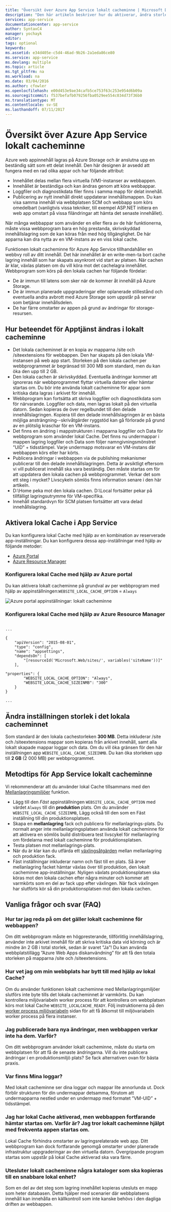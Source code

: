 ```yaml
---
title: "Översikt över Azure App Service lokalt cacheminne | Microsoft Docs"
description: "Den här artikeln beskriver hur du aktiverar, ändra storlek och fråga status för funktionen Azure App Service lokalt cacheminne"
services: app-service
documentationcenter: app-service
author: SyntaxC4
manager: yochayk
editor: 
tags: optional
keywords: 
ms.assetid: e34d405e-c5d4-46ad-9b26-2a1eda86ce80
ms.service: app-service
ms.devlang: multiple
ms.topic: article
ms.tgt_pltfrm: na
ms.workload: na
ms.date: 03/04/2016
ms.author: cfowler
ms.openlocfilehash: e00d453e9ae34cafb5ce753f63c253e954d6b09a
ms.sourcegitcommit: f537befafb079256fba0529ee554c034d73f36b0
ms.translationtype: MT
ms.contentlocale: sv-SE
ms.lasthandoff: 07/11/2017
---
```

# <a name="azure-app-service-local-cache-overview"></a>Översikt över Azure App Service lokalt cacheminne
Azure web appinnehåll lagras på Azure Storage och är anslutna upp en beständig sätt som ett delat innehåll. Den här designen är avsedd att fungera med en rad olika appar och har följande attribut:  

* Innehållet delas mellan flera virtuella (VM)-instanser av webbappen.
* Innehållet är beständiga och kan ändras genom att köra webbappar.
* Loggfiler och diagnostikdata filer finns i samma mapp för delat innehåll.
* Publicering av nytt innehåll direkt uppdaterar innehållsmappen. Du kan visa samma innehåll via webbplatsen SCM och webbapp som körs omedelbart (vanligtvis vissa tekniker, till exempel ASP.NET initiera en web app omstart på vissa filändringar att hämta det senaste innehållet).

När många webbappar som använder en eller flera av de här funktionerna, måste vissa webbprogram bara en hög prestanda, skrivskyddad innehållslagring som de kan köras från med hög tillgänglighet. De här apparna kan dra nytta av en VM-instans av en viss lokal cache.

Funktionen lokalt cacheminne för Azure App Service tillhandahåller en webbvy roll av ditt innehåll. Det här innehållet är en write-men-ta bort cache lagring innehåll som har skapats asynkront vid start av platsen. När cachen är klar, växlas platsen om du vill köra mot det cachelagra innehållet. Webbprogram som körs på den lokala cachen har följande fördelar:

* De är immun till latens som sker när de kommer åt innehåll på Azure Storage.
* De är immun planerade uppgraderingar eller oplanerade stillestånd och eventuella andra avbrott med Azure Storage som uppstår på servrar som betjänar innehållsdelen.
* De har färre omstarter av appen på grund av ändringar för storage-resursen.

## <a name="how-local-cache-changes-the-behavior-of-app-service"></a>Hur beteendet för Apptjänst ändras i lokalt cacheminne
* Det lokala cacheminnet är en kopia av mapparna /site och /siteextensions för webbappen. Den har skapats på den lokala VM-instansen på web app start. Storleken på den lokala cachen per webbprogrammet är begränsad till 300 MB som standard, men du kan öka den upp till 2 GB.
* Den lokala cachen är skrivskyddad. Eventuella ändringar kommer att ignoreras när webbprogrammet flyttar virtuella datorer eller hämtar startas om. Du bör inte använda lokalt cacheminne för appar som kritiska data lagras i arkivet för innehåll.
* Webbprogram kan fortsätta att skriva loggfiler och diagnostikdata som för närvarande. Loggfiler och data, men lagras lokalt på den virtuella datorn. Sedan kopieras de över regelbundet till den delade innehållslagringen. Kopiera till den delade innehållslagringen är en bästa möjliga ansträngning--skrivåtgärder ryggstöd kan gå förlorade på grund av en plötslig kraschar för en VM-instans.
* Det finns en ändring i mappstrukturen i mapparna loggfiler och Data för webbprogram som använder lokal Cache. Det finns nu undermappar i mappen lagring loggfiler och Data som följer namngivningsmönstret ”UID” + tidsstämpel. Varje undermapp motsvarar en VM-instans där webbappen körs eller har körts.  
* Publicera ändringar i webbappen via de publishing mekanismer publicerar till den delade innehållslagringen. Detta är avsiktligt eftersom vi vill publicerat innehåll ska vara beständig. Den måste startas om för att uppdatera den lokala cachen på webbprogrammet. Verkar det som ett steg i mycket? Livscykeln sömlös finns information senare i den här artikeln.
* D:\Home peka mot den lokala cachen. D:\Local fortsätter pekar på tillfälligt lagringsutrymme för VM-specifika.
* Innehåll standardvyn för SCM platsen fortsätter att vara delad innehållslagring.

## <a name="enable-local-cache-in-app-service"></a>Aktivera lokal Cache i App Service
Du kan konfigurera lokal Cache med hjälp av en kombination av reserverade app-inställningar. Du kan konfigurera dessa app-inställningar med hjälp av följande metoder:

* [Azure Portal](#Configure-Local-Cache-Portal)
* [Azure Resource Manager](#Configure-Local-Cache-ARM)

### <a name="configure-local-cache-by-using-the-azure-portal"></a>Konfigurera lokal Cache med hjälp av Azure portal
<a name="Configure-Local-Cache-Portal"></a>

Du kan aktivera lokalt cacheminne på grundval av per webbprogram med hjälp av appinställningen:`WEBSITE_LOCAL_CACHE_OPTION` = `Always`  

![Azure portal appinställningar: lokalt cacheminne](media/app-service-local-cache/app-service-local-cache-configure-portal.png)

### <a name="configure-local-cache-by-using-azure-resource-manager"></a>Konfigurera lokal Cache med hjälp av Azure Resource Manager
<a name="Configure-Local-Cache-ARM"></a>

```

...

{
    "apiVersion": "2015-08-01",
    "type": "config",
    "name": "appsettings",
    "dependsOn": [
        "[resourceId('Microsoft.Web/sites/', variables('siteName'))]"
    ],

"properties": {
        "WEBSITE_LOCAL_CACHE_OPTION": "Always",
        "WEBSITE_LOCAL_CACHE_SIZEINMB": "300"
    }
}

...
```

## <a name="change-the-size-setting-in-local-cache"></a>Ändra inställningen storlek i det lokala cacheminnet
Som standard är den lokala cachestorleken **300 MB**. Detta inkluderar /site och /siteextensions mappar som kopieras från arkivet innehåll, samt alla lokalt skapade mappar loggar och data. Om du vill öka gränsen för den här inställningen app `WEBSITE_LOCAL_CACHE_SIZEINMB`. Du kan öka storleken upp till **2 GB** (2 000 MB) per webbprogrammet.

## <a name="best-practices-for-using-app-service-local-cache"></a>Metodtips för App Service lokalt cacheminne
Vi rekommenderar att du använder lokal Cache tillsammans med den [Mellanlagringsmiljöer](../app-service-web/web-sites-staged-publishing.md) funktion.

* Lägg till den *Fäst* appinställningen `WEBSITE_LOCAL_CACHE_OPTION` med värdet `Always` till din **produktion** plats. Om du använder `WEBSITE_LOCAL_CACHE_SIZEINMB`, Lägg också till den som en Fäst inställning till din produktionsplatsen.
* Skapa en **mellanlagring** fack och publicera för mellanlagrings-plats. Du normalt anger inte mellanlagringsplatsen använda lokalt cacheminne för att aktivera en sömlös build distribuera test livscykel för mellanlagring om fördelarna med lokalt cacheminne för produktionsplatsen.
* Testa platsen mot mellanlagrings-plats.  
* När du är klar kan du utfärda ett [växlingsåtgärden](../app-service-web/web-sites-staged-publishing.md#Swap) mellan mellanlagring och produktion fack.  
* Fäst inställningar inkluderar namn och fäst till en plats. Så ärver mellanlagring facket hämtar växlas över till produktion, den lokalt cacheminne app-inställningar. Nyligen växlats produktionsplatsen ska köras mot den lokala cachen efter några minuter och kommer att varmkörts som en del av fack upp efter växlingen. När fack växlingen har slutförts kör så din produktionsplatsen mot den lokala cachen.

## <a name="frequently-asked-questions-faq"></a>Vanliga frågor och svar (FAQ)
### <a name="how-can-i-tell-if-local-cache-applies-to-my-web-app"></a>Hur tar jag reda på om det gäller lokalt cacheminne för webbappen?
Om ditt webbprogram måste en högpresterande, tillförlitlig innehållslagring, använder inte arkivet innehåll för att skriva kritiska data vid körning och är mindre än 2 GB i total storlek, sedan är svaret ”Ja”! Du kan använda webbplatstillägg ”Azure Web Apps diskanvändning” för att få den totala storleken på mapparna /site och /siteextensions.  

### <a name="how-can-i-tell-if-my-site-has-switched-to-using-local-cache"></a>Hur vet jag om min webbplats har bytt till med hjälp av lokal Cache?
Om du använder funktionen lokalt cacheminne med Mellanlagringsmiljöer slutförs inte byte tills det lokala cacheminnet är varmkörts. Du kan kontrollera miljövariabeln worker process för att kontrollera om webbplatsen körs mot lokal Cache `WEBSITE_LOCALCACHE_READY`. Följ instruktionerna på den [worker process miljövariabeln](https://github.com/projectkudu/kudu/wiki/Process-Threads-list-and-minidump-gcdump-diagsession#process-environment-variable) sidan för att få åtkomst till miljövariabeln worker process på flera instanser.  

### <a name="i-just-published-new-changes-but-my-web-app-does-not-seem-to-have-them-why"></a>Jag publicerade bara nya ändringar, men webbappen verkar inte ha dem. Varför?
Om ditt webbprogram använder lokalt cacheminne, måste du starta om webbplatsen för att få de senaste ändringarna. Vill du inte publicera ändringar i en produktionsmiljö plats? Se fack alternativen ovan för bästa praxis.

### <a name="where-are-my-logs"></a>Var finns Mina loggar?
Med lokalt cacheminne ser dina loggar och mappar lite annorlunda ut. Dock förblir strukturen för din undermappar detsamma, förutom att undermapparna nestled under en undermapp med formatet ”VM-UID” + tidsstämpel.

### <a name="i-have-local-cache-enabled-but-my-web-app-still-gets-restarted-why-is-that-i-thought-local-cache-helped-with-frequent-app-restarts"></a>Jag har lokal Cache aktiverad, men webbappen fortfarande hämtar startas om. Varför är? Jag tror lokalt cacheminne hjälpt med frekventa appen startas om.
Lokal Cache förhindra omstarter av lagringsrelaterade web app. Ditt webbprogram kan dock fortfarande genomgå omstarter under planerade infrastruktur uppgraderingar av den virtuella datorn. Övergripande program startas som uppstår på lokal Cache aktiverad ska vara färre.

### <a name="does-local-cache-exclude-any-directories-from-being-copied-to-the-faster-local-drive"></a>Utesluter lokalt cacheminne några kataloger som ska kopieras till en snabbare lokal enhet?
Som en del av det steg som lagring innehållet kopieras utesluts en mapp som heter databasen. Detta hjälper med scenarier där webbplatsens innehåll kan innehålla en källkontroll som inte kanske behövs i den dagliga driften av webbappen. 
